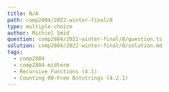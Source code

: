 ```yaml
---
title: N/A
path: comp2804/2022-winter-final/8
type: multiple-choice
author: Michiel Smid
question: comp2804/2022-winter-final/8/question.ts
solution: comp2804/2022-winter-final/8/solution.md
tags:
  - comp2804
  - comp2804-midterm
  - Recursive Functions (4.1)
  - Counting 00-Free Bitstrings (4.2.1)
---
```

